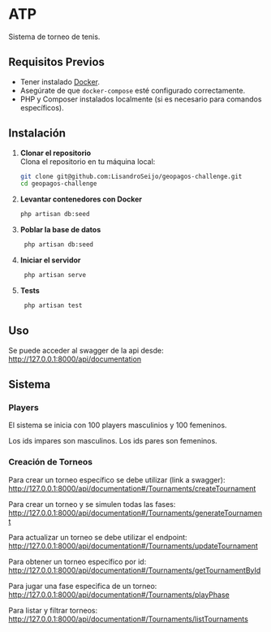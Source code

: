 # ATP

Sistema de torneo de tenis.

## Requisitos Previos

- Tener instalado [Docker](https://www.docker.com/).
- Asegúrate de que `docker-compose` esté configurado correctamente.
- PHP y Composer instalados localmente (si es necesario para comandos específicos).

## Instalación

1. **Clonar el repositorio**  
   Clona el repositorio en tu máquina local:  
   ```bash
   git clone git@github.com:LisandroSeijo/geopagos-challenge.git
   cd geopagos-challenge
2. **Levantar contenedores con Docker**  
   ```bash
   php artisan db:seed
3. **Poblar la base de datos**   
   ```bash 
    php artisan db:seed
4. **Iniciar el servidor**  
   ```bash 
    php artisan serve
3. **Tests**  
   ```bash 
    php artisan test

## Uso

Se puede acceder al swagger de la api desde:
http://127.0.0.1:8000/api/documentation


## Sistema

### Players
El sistema se inicia con 100 players masculinios y 100 femeninos.

Los ids impares son masculinos.
Los ids pares son femeninos. 

### Creación de Torneos
Para crear un torneo específico se debe utilizar (link a swagger):
http://127.0.0.1:8000/api/documentation#/Tournaments/createTournament

Para crear un torneo y se simulen todas las fases:
http://127.0.0.1:8000/api/documentation#/Tournaments/generateTournament

Para actualizar un torneo se debe utilizar el endpoint:
http://127.0.0.1:8000/api/documentation#/Tournaments/updateTournament

Para obtener un torneo específico por id:
http://127.0.0.1:8000/api/documentation#/Tournaments/getTournamentById

Para jugar una fase especìfica de un torneo:
http://127.0.0.1:8000/api/documentation#/Tournaments/playPhase

Para listar y filtrar torneos:
http://127.0.0.1:8000/api/documentation#/Tournaments/listTournaments